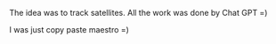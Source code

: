 The idea was to track satellites. All the work was done by Chat GPT =)

I was just copy paste maestro =)
